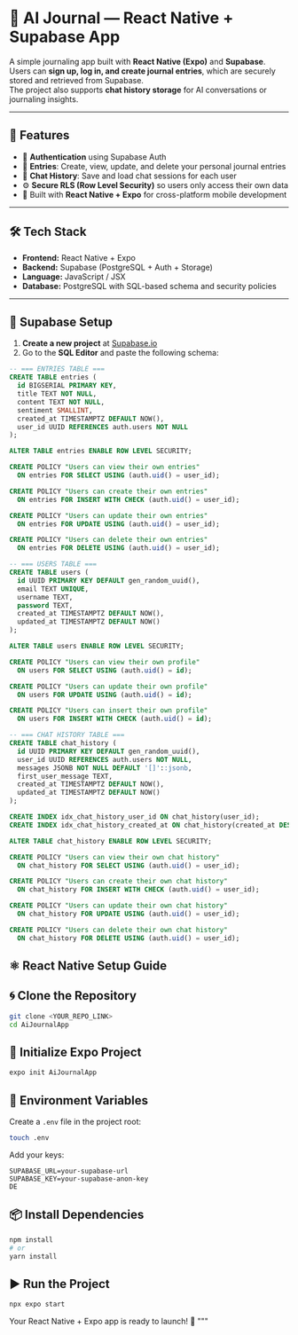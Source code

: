 # 📘 AI Journal — React Native + Supabase App

A simple journaling app built with **React Native (Expo)** and **Supabase**.  
Users can **sign up, log in, and create journal entries**, which are securely stored and retrieved from Supabase.  
The project also supports **chat history storage** for AI conversations or journaling insights.

---

## 🚀 Features

- 🔐 **Authentication** using Supabase Auth  
- 📝 **Entries**: Create, view, update, and delete your personal journal entries  
- 💬 **Chat History**: Save and load chat sessions for each user  
- ⚙️ **Secure RLS (Row Level Security)** so users only access their own data  
- 🌈 Built with **React Native + Expo** for cross-platform mobile development  

---

## 🛠️ Tech Stack

- **Frontend:** React Native + Expo  
- **Backend:** Supabase (PostgreSQL + Auth + Storage)  
- **Language:** JavaScript / JSX  
- **Database:** PostgreSQL with SQL-based schema and security policies  

---

## 🧩 Supabase Setup

1. **Create a new project** at [Supabase.io](https://supabase.io)  
2. Go to the **SQL Editor** and paste the following schema:

```sql
-- === ENTRIES TABLE ===
CREATE TABLE entries (
  id BIGSERIAL PRIMARY KEY,
  title TEXT NOT NULL,
  content TEXT NOT NULL,
  sentiment SMALLINT,
  created_at TIMESTAMPTZ DEFAULT NOW(),
  user_id UUID REFERENCES auth.users NOT NULL
);

ALTER TABLE entries ENABLE ROW LEVEL SECURITY;

CREATE POLICY "Users can view their own entries"
  ON entries FOR SELECT USING (auth.uid() = user_id);

CREATE POLICY "Users can create their own entries"
  ON entries FOR INSERT WITH CHECK (auth.uid() = user_id);

CREATE POLICY "Users can update their own entries"
  ON entries FOR UPDATE USING (auth.uid() = user_id);

CREATE POLICY "Users can delete their own entries"
  ON entries FOR DELETE USING (auth.uid() = user_id);

-- === USERS TABLE ===
CREATE TABLE users (
  id UUID PRIMARY KEY DEFAULT gen_random_uuid(),
  email TEXT UNIQUE,
  username TEXT,
  password TEXT,
  created_at TIMESTAMPTZ DEFAULT NOW(),
  updated_at TIMESTAMPTZ DEFAULT NOW()
);

ALTER TABLE users ENABLE ROW LEVEL SECURITY;

CREATE POLICY "Users can view their own profile"
  ON users FOR SELECT USING (auth.uid() = id);

CREATE POLICY "Users can update their own profile"
  ON users FOR UPDATE USING (auth.uid() = id);

CREATE POLICY "Users can insert their own profile"
  ON users FOR INSERT WITH CHECK (auth.uid() = id);

-- === CHAT HISTORY TABLE ===
CREATE TABLE chat_history (
  id UUID PRIMARY KEY DEFAULT gen_random_uuid(),
  user_id UUID REFERENCES auth.users NOT NULL,
  messages JSONB NOT NULL DEFAULT '[]'::jsonb,
  first_user_message TEXT,
  created_at TIMESTAMPTZ DEFAULT NOW(),
  updated_at TIMESTAMPTZ DEFAULT NOW()
);

CREATE INDEX idx_chat_history_user_id ON chat_history(user_id);
CREATE INDEX idx_chat_history_created_at ON chat_history(created_at DESC);

ALTER TABLE chat_history ENABLE ROW LEVEL SECURITY;

CREATE POLICY "Users can view their own chat history"
  ON chat_history FOR SELECT USING (auth.uid() = user_id);

CREATE POLICY "Users can create their own chat history"
  ON chat_history FOR INSERT WITH CHECK (auth.uid() = user_id);

CREATE POLICY "Users can update their own chat history"
  ON chat_history FOR UPDATE USING (auth.uid() = user_id);

CREATE POLICY "Users can delete their own chat history"
  ON chat_history FOR DELETE USING (auth.uid() = user_id);
  ```

## ⚛️ React Native Setup Guide

## 🌀 Clone the Repository
```bash
git clone <YOUR_REPO_LINK>
cd AiJournalApp
````

## 🚀 Initialize Expo Project

```bash
expo init AiJournalApp
```

## 🔐 Environment Variables

Create a `.env` file in the project root:

```bash
touch .env
```

Add your keys:

```env
SUPABASE_URL=your-supabase-url
SUPABASE_KEY=your-supabase-anon-key
DE
```

## 📦 Install Dependencies

```bash
npm install
# or
yarn install
```

## ▶️ Run the Project

```bash
npx expo start
```

Your React Native + Expo app is ready to launch! 🎉
"""

```
```
